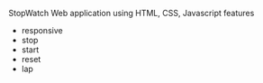 StopWatch Web application 
using HTML, CSS, Javascript 
features 
- responsive
- stop
- start
- reset
- lap 
